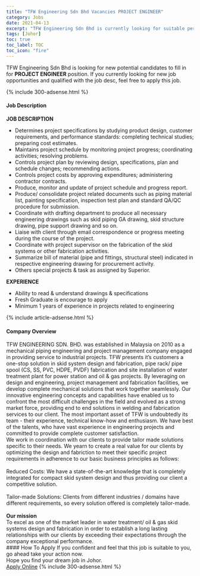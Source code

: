 ```yaml
---
title: "TFW Engineering Sdn Bhd Vacancies PROJECT ENGINEER" 
category: Jobs 
date: 2021-04-13 
excerpt: "TFW Engineering Sdn Bhd is currently looking for suitable person to fill in the PROJECT ENGINEER which based in Johor" 
tags: [Johor] 
toc: true 
toc_label: TOC 
toc_icon: "fire" 
--- 
```


<p>TFW Engineering Sdn Bhd is looking for new potential candidates to fill in for <b>PROJECT ENGINEER</b> position. If you currently looking for new job opportunities and qualified with the job desc, feel free to apply this job.
</p>{% include 300-adsense.html %} 
<div><div><h4>Job Description</h4></div><div><div><span><div><p><strong>JOB DESCRIPTION</strong></p><ul><li>Determines project specifications by studying product design, customer requirements, and performance standards: completing technical studies; preparing cost estimates.</li><li>Maintains project schedule by monitoring project progress; coordinating activities; resolving problems.</li><li>Controls project plan by reviewing design, specifications, plan and schedule changes; recommending actions.</li><li>Controls project costs by approving expenditures; administering contractor contracts.</li><li>Produce, monitor and update of project schedule and progress report.</li><li>Produce/ consolidate project related documents such as piping material list, painting specification, inspection test plan and standard QA/QC procedure for submission.</li><li>Coordinate with drafting department to produce all necessary engineering drawings such as skid piping GA drawing, skid structure drawing, pipe support drawing and so on.</li><li>Liaise with client through email correspondence or progress meeting during the course of the project.</li><li>Coordinate with project supervisor on the fabrication of the skid systems or other fabrication activities.</li><li>Summarize bill of material (pipe and fittings, structural steel) indicated in respective engineering drawing for procurement activity.</li><li>Others special projects &amp; task as assigned by Superior.</li></ul><p><strong>EXPERIENCE</strong></p><ul><li>Ability to read &amp; understand drawings &amp; specifications</li><li>Fresh Graduate is encourage to apply</li><li>Minimum 1 years of experience in projects related to engineering</li></ul></div></span></div></div></div> 
{% include article-adsense.html %} 
<div><div><h4>Company Overview</h4></div><div><div><span><div><div>TFW ENGINEERING SDN. BHD. was established in Malaysia on 2010 as a mechanical piping engineering and project management company engaged in providing service to industrial projects. TFW presents it&#8217;s customers a one-stop solution in skid system design and fabrication, pipe rack/ pipe spool (CS, SS, PVC, HDPE, PVDF) fabrication and site installation of water treatment plant for power station and oil &amp; gas projects. By leveraging on design and engineering, project management and fabrication facilities, we develop complete mechanical solutions that work together seamlessly. Our innovative engineering concepts and capabilities have enabled us to confront the most difficult challenges in the field and evolved as a strong market force, providing end to end solutions in welding and fabrication services to our client. The most important asset of TFW is undoubtedly its team - their experience, technical know-how and enthusiasm. We have best of the talents, who have vast experience in engineering projects and committed to provide complete customer satisfaction.<br>
We work in coordination with our clients to provide tailor made solutions specific to their needs. We yearn to create a real value for our clients by optimizing the design and fabriction to meet their specific project requirements in adherence to our basic business principles as follows:<br>
<br>
Reduced Costs: We have a state-of-the-art knowledge that is completely integrated for compact skid system design and thus providing our client a competitive solution.<br>
<br>
Tailor-made Solutions: Clients from different industries / domains have different requirements, so every solution offered is completely tailor-made.<br>
<br>
<strong>Our mission</strong><br>
To excel as one of the market leader in water treatment/ oil &amp; gas skid systems design and fabrication in order to establish a long lasting relationships with our clients by exceeding their expectations through the company exceptional performance.</div></div></span></div></div></div> 
#### How To Apply 
If you confident and feel that this job is suitable to you, go ahead take your action now. <br/> 
Hope you find your dream job in Johor. <br/> 
<a href="https://www.jobstreet.com.my/en/job/project-engineer-4535011?jobId=jobstreet-my-job-4535011&" class="btn btn--info" target="_blank" rel="nofollow noopenner">Apply Online</a> 
{% include 300-adsense.html %} 